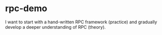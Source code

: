 # rpc-demo
I want to start with a hand-written RPC framework (practice) and gradually develop a deeper understanding of RPC (theory). 
